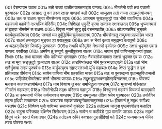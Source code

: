 001	वैशम्पायन उवाच
001a	ततो रात्र्यां व्यतीतायामन्नमादाय पाण्डवः
001c	भीमसेनो ययौ तत्र यत्रासौ पुरुषादकः
002a	आसाद्य तु वनं तस्य रक्षसः पाण्डवो बली
002c	आजुहाव ततो नाम्ना तदन्नमुपयोजयन्
003a	ततः स राक्षसः श्रुत्वा भीमसेनस्य तद्वचः
003c	आजगाम सुसङ्क्रुद्धो यत्र भीमो व्यवस्थितः
004a	महाकायो महावेगो दारयन्निव मेदिनीम्
004c	त्रिशिखां भृकुटिं कृत्वा सन्दश्य दशनच्छदम्
005a	भुञ्जानमन्नं तं दृष्ट्वा भीमसेनं स राक्षसः
005c	विवृत्य नयने क्रुद्ध इदं वचनमब्रवीत्
006a	कोऽयमन्नमिदं भुङ्क्ते मदर्थमुपकल्पितम्
006c	पश्यतो मम दुर्बुद्धिर्यियासुर्यमसादनम्
007a	भीमसेनस्तु तच्छ्रुत्वा प्रहसन्निव भारत
007c	राक्षसं तमनादृत्य भुङ्क्त एव पराङ्मुखः
008a	ततः स भैरवं कृत्वा समुद्यम्य करावुभौ
008c	अभ्यद्रवद्भीमसेनं जिघांसुः पुरुषादकः
009a	तथापि परिभूयैनं नेक्षमाणो वृकोदरः
009c	राक्षसं भुङ्क्त एवान्नं पाण्डवः परवीरहा
010a	अमर्षेण तु सम्पूर्णः कुन्तीपुत्रस्य राक्षसः
010c	जघान पृष्ठं पाणिभ्यामुभाभ्यां पृष्ठतः स्थितः
011a	तथा बलवता भीमः पाणिभ्यां भृशमाहतः
011c	नैवावलोकयामास राक्षसं भुङ्क्त एव सः
012a	ततः स भूयः सङ्क्रुद्धो वृक्षमादाय राक्षसः
012c	ताडयिष्यंस्तदा भीमं पुनरभ्यद्रवद्बली
013a	ततो भीमः शनैर्भुक्त्वा तदन्नं पुरुषर्षभः
013c	वार्युपस्पृश्य संहृष्टस्तस्थौ युधि महाबलः
014a	क्षिप्तं क्रुद्धेन तं वृक्षं प्रतिजग्राह वीर्यवान्
014c	सव्येन पाणिना भीमः प्रहसन्निव भारत
015a	ततः स पुनरुद्यम्य वृक्षान्बहुविधान्बली
015c	प्राहिणोद्भीमसेनाय तस्मै भीमश्च पाण्डवः
016a	तद्वृक्षयुद्धमभवन्महीरुहविनाशनम्
016c	घोररूपं महाराज बकपाण्डवयोर्महत्
017a	नाम विश्राव्य तु बकः समभिद्रुत्य पाण्डवम्
017c	भुजाभ्यां परिजग्राह भीमसेनं महाबलम्
018a	भीमसेनोऽपि तद्रक्षः परिरभ्य महाभुजः
018c	विस्फुरन्तं महावेगं विचकर्ष बलाद्बली
019a	स कृष्यमाणो भीमेन कर्षमाणश्च पाण्डवम्
019c	समयुज्यत तीव्रेण श्रमेण पुरुषादकः
020a	तयोर्वेगेन महता पृथिवी समकम्पत
020c	पादपांश्च महाकायांश्चूर्णयामासतुस्तदा
021a	हीयमानं तु तद्रक्षः समीक्ष्य भरतर्षभ
021c	निष्पिष्य भूमौ पाणिभ्यां समाजघ्ने वृकोदरः
022a	ततोऽस्य जानुना पृष्ठमवपीड्य बलादिव
022c	बाहुना परिजग्राह दक्षिणेन शिरोधराम्
023a	सव्येन च कटीदेशे गृह्य वाससि पाण्डवः
023c	तद्रक्षो द्विगुणं चक्रे नदन्तं भैरवान्रवान्
024a	ततोऽस्य रुधिरं वक्त्रात्प्रादुरासीद्विशां पते
024c	भज्यमानस्य भीमेन तस्य घोरस्य रक्षसः
